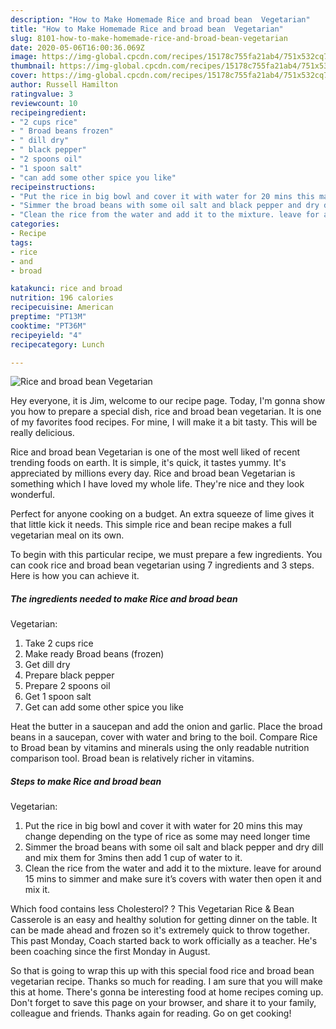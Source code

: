 ```yaml
---
description: "How to Make Homemade Rice and broad bean  Vegetarian"
title: "How to Make Homemade Rice and broad bean  Vegetarian"
slug: 8101-how-to-make-homemade-rice-and-broad-bean-vegetarian
date: 2020-05-06T16:00:36.069Z
image: https://img-global.cpcdn.com/recipes/15178c755fa21ab4/751x532cq70/rice-and-broad-bean-vegetarian-recipe-main-photo.jpg
thumbnail: https://img-global.cpcdn.com/recipes/15178c755fa21ab4/751x532cq70/rice-and-broad-bean-vegetarian-recipe-main-photo.jpg
cover: https://img-global.cpcdn.com/recipes/15178c755fa21ab4/751x532cq70/rice-and-broad-bean-vegetarian-recipe-main-photo.jpg
author: Russell Hamilton
ratingvalue: 3
reviewcount: 10
recipeingredient:
- "2 cups rice"
- " Broad beans frozen"
- " dill dry"
- " black pepper"
- "2 spoons oil"
- "1 spoon salt"
- "can add some other spice you like"
recipeinstructions:
- "Put the rice in big bowl and cover it with water for 20 mins this may change depending on the type of rice as some may need longer time"
- "Simmer the broad beans with some oil salt and black pepper and dry dill and mix them for 3mins then add 1 cup of water to it."
- "Clean the rice from the water and add it to the mixture. leave for around 15 mins to simmer and make sure it’s covers with water then open it and mix it."
categories:
- Recipe
tags:
- rice
- and
- broad

katakunci: rice and broad 
nutrition: 196 calories
recipecuisine: American
preptime: "PT13M"
cooktime: "PT36M"
recipeyield: "4"
recipecategory: Lunch

---
```



![Rice and broad bean 
Vegetarian](https://img-global.cpcdn.com/recipes/15178c755fa21ab4/751x532cq70/rice-and-broad-bean-vegetarian-recipe-main-photo.jpg)

Hey everyone, it is Jim, welcome to our recipe page. Today, I'm gonna show you how to prepare a special dish, rice and broad bean 
vegetarian. It is one of my favorites food recipes. For mine, I will make it a bit tasty. This will be really delicious.

Rice and broad bean 
Vegetarian is one of the most well liked of recent trending foods on earth. It is simple, it's quick, it tastes yummy. It's appreciated by millions every day. Rice and broad bean 
Vegetarian is something which I have loved my whole life. They're nice and they look wonderful.

Perfect for anyone cooking on a budget. An extra squeeze of lime gives it that little kick it needs. This simple rice and bean recipe makes a full vegetarian meal on its own.


To begin with this particular recipe, we must prepare a few ingredients. You can cook rice and broad bean 
vegetarian using 7 ingredients and 3 steps. Here is how you can achieve it.

<!--inarticleads1-->

##### The ingredients needed to make Rice and broad bean 
Vegetarian:

1. Take 2 cups rice
1. Make ready  Broad beans (frozen)
1. Get  dill dry
1. Prepare  black pepper
1. Prepare 2 spoons oil
1. Get 1 spoon salt
1. Get can add some other spice you like


Heat the butter in a saucepan and add the onion and garlic. Place the broad beans in a saucepan, cover with water and bring to the boil. Compare Rice to Broad bean by vitamins and minerals using the only readable nutrition comparison tool. Broad bean is relatively richer in vitamins. 

<!--inarticleads2-->

##### Steps to make Rice and broad bean 
Vegetarian:

1. Put the rice in big bowl and cover it with water for 20 mins this may change depending on the type of rice as some may need longer time
1. Simmer the broad beans with some oil salt and black pepper and dry dill and mix them for 3mins then add 1 cup of water to it.
1. Clean the rice from the water and add it to the mixture. leave for around 15 mins to simmer and make sure it’s covers with water then open it and mix it.


Which food contains less Cholesterol? ? This Vegetarian Rice &amp; Bean Casserole is an easy and healthy solution for getting dinner on the table. It can be made ahead and frozen so it&#39;s extremely quick to throw together. This past Monday, Coach started back to work officially as a teacher. He&#39;s been coaching since the first Monday in August. 

So that is going to wrap this up with this special food rice and broad bean 
vegetarian recipe. Thanks so much for reading. I am sure that you will make this at home. There's gonna be interesting food at home recipes coming up. Don't forget to save this page on your browser, and share it to your family, colleague and friends. Thanks again for reading. Go on get cooking!
